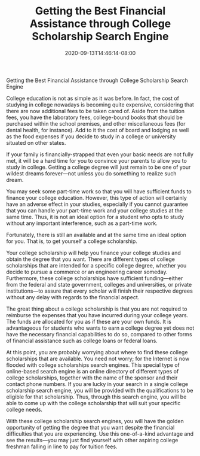 ﻿---
title: "Getting the Best Financial Assistance through College Scholarship Search Engine"
date: 2020-09-13T14:46:14-08:00
description: "College Scholarship Tips for Web Success"
featured_image: "/images/College Scholarship.jpg"
tags: ["College Scholarship"]
---

Getting the Best Financial Assistance through College Scholarship Search Engine


College education is not as simple as it was before. In fact, the cost of studying in college nowadays is becoming quite expensive, considering that there are now additional fees to be taken cared of. Aside from the tuition fees, you have the laboratory fees, college-bound books that should be purchased within the school premises, and other miscellaneous fees (for dental health, for instance). Add to it the cost of board and lodging as well as the food expenses if you decide to study in a college or university situated on other states. 

If your family is financially-strapped that even your basic needs are not fully met, it will be a hard time for you to convince your parents to allow you to study in college. Getting a college degree will just remain to be one of your wildest dreams forever—not unless you do something to realize such dream. 

You may seek some part-time work so that you will have sufficient funds to finance your college education. However, this type of action will certainly have an adverse effect in your studies, especially if you cannot guarantee that you can handle your part-time work and your college studies at the same time. Thus, it is not an ideal option for a student who opts to study without any important interference, such as a part-time work. 

Fortunately, there is still an available and at the same time an ideal option for you. That is, to get yourself a college scholarship. 

Your college scholarship will help you finance your college studies and obtain the degree that you want. There are different types of college scholarships that are intended for a specific college degree, whether you decide to pursue a commerce or an engineering career someday. Furthermore, these college scholarships have sufficient funding—either from the federal and state government, colleges and universities, or private institutions—to assure that every scholar will finish their respective degrees without any delay with regards to the financial aspect. 

The great thing about a college scholarship is that you are not required to reimburse the expenses that you have incurred during your college years. The funds are allocated for you as if these are your own funds. It is advantageous for students who wants to earn a college degree yet does not have the necessary financial capabilities to do so, compared to other forms of financial assistance such as college loans or federal loans. 

At this point, you are probably worrying about where to find these college scholarships that are available. You need not worry; for the Internet is now flooded with college scholarships search engines. This special type of online-based search engine is an online directory of different types of college scholarships, together with the name of the sponsor and their contact phone numbers. If you are lucky in your search in a single college scholarship search engine, you will be provided with the qualifications to be eligible for that scholarship. Thus, through this search engine, you will be able to come up with the college scholarship that will suit your specific college needs. 

With these college scholarship search engines, you will have the golden opportunity of getting the degree that you want despite the financial difficulties that you are experiencing. Use this one-of-a-kind advantage and see the results—you may just find yourself with other aspiring college freshman falling in line to pay for tuition fees.

